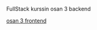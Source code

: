 FullStack kurssin osan 3 backend

[osan 3 frontend](https://github.com/PPeltola/fs-part3-front/tree/master)
